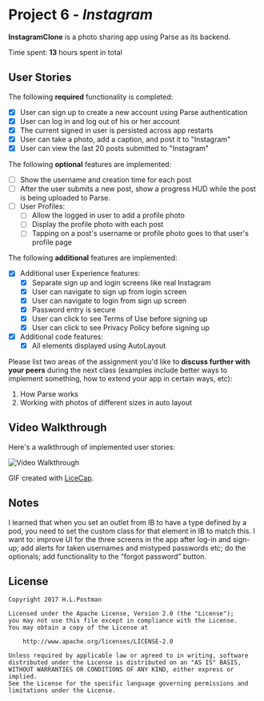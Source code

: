 # Project 6 - *Instagram*

**InstagramClone** is a photo sharing app using Parse as its backend.

Time spent: **13** hours spent in total

## User Stories

The following **required** functionality is completed:

- [x] User can sign up to create a new account using Parse authentication
- [x] User can log in and log out of his or her account
- [x] The current signed in user is persisted across app restarts
- [x] User can take a photo, add a caption, and post it to "Instagram"
- [x] User can view the last 20 posts submitted to "Instagram"

The following **optional** features are implemented:

- [ ] Show the username and creation time for each post
- [ ] After the user submits a new post, show a progress HUD while the post is being uploaded to Parse.
- [ ] User Profiles:
   - [ ] Allow the logged in user to add a profile photo
   - [ ] Display the profile photo with each post
   - [ ] Tapping on a post's username or profile photo goes to that user's profile page

The following **additional** features are implemented:

- [x] Additional user Experience features:
	- [x] Separate sign up and login screens like real Instagram
	- [x] User can navigate to sign up from login screen
	- [x] User can navigate to login from sign up screen
	- [x] Password entry is secure
	- [x] User can click to see Terms of Use before signing up
	- [x] User can click to see Privacy Policy before signing up
- [x] Additional code features:
	- [x] All elements displayed using AutoLayout

Please list two areas of the assignment you'd like to **discuss further with your peers** during the next class (examples include better ways to implement something, how to extend your app in certain ways, etc):

1. How Parse works
2. Working with photos of different sizes in auto layout 

## Video Walkthrough 

Here's a walkthrough of implemented user stories:

<img src='https://github.com/hlpostman/Instagram/blob/master/Video_Walkthrough_Instagram.gif' title='Video Walkthrough' width='' alt='Video Walkthrough' />

GIF created with [LiceCap](http://www.cockos.com/licecap/).

## Notes

I learned that when you set an outlet from IB to have a type defined by a pod, you need to set the custom class for that element in IB to match this.  I want to: improve UI for the three screens in the app after log-in and sign-up; add alerts for taken usernames and mistyped passwords etc; do the optionals; add functionality to the “forgot password” button.

## License

    Copyright 2017 H.L.Postman

    Licensed under the Apache License, Version 2.0 (the "License");
    you may not use this file except in compliance with the License.
    You may obtain a copy of the License at

        http://www.apache.org/licenses/LICENSE-2.0

    Unless required by applicable law or agreed to in writing, software
    distributed under the License is distributed on an "AS IS" BASIS,
    WITHOUT WARRANTIES OR CONDITIONS OF ANY KIND, either express or implied.
    See the License for the specific language governing permissions and
    limitations under the License.
